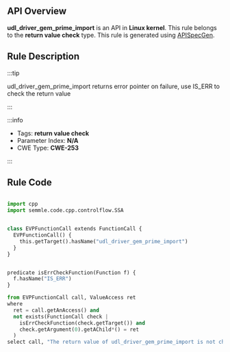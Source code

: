 ---
---


## API Overview
**udl_driver_gem_prime_import** is an API in **Linux kernel**. This rule belongs to the **return value check** type. This rule is generated using [APISpecGen](../../tools/APISpecGen).
## Rule Description

:::tip

udl_driver_gem_prime_import returns error pointer on failure, use IS_ERR to check the return value

:::

:::info

- Tags: **return value check**
- Parameter Index: **N/A**
- CWE Type: **CWE-253**

:::

## Rule Code
```python

import cpp
import semmle.code.cpp.controlflow.SSA


class EVPFunctionCall extends FunctionCall {
  EVPFunctionCall() {
    this.getTarget().hasName("udl_driver_gem_prime_import")
  }
}


predicate isErrCheckFunction(Function f) {
  f.hasName("IS_ERR") 
}

from EVPFunctionCall call, ValueAccess ret
where
  ret = call.getAnAccess() and
  not exists(FunctionCall check |
    isErrCheckFunction(check.getTarget()) and
    check.getArgument(0).getAChild*() = ret
  )
select call, "The return value of udl_driver_gem_prime_import is not checked with IS_ERR."
    
```